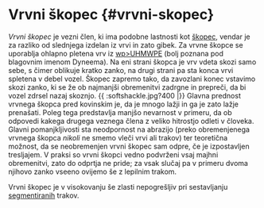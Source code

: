 # Vrvni škopec {#vrvni-skopec}

*Vrvni škopec* je vezni člen, ki ima podobne lastnosti kot
[škopec](/škopec), vendar je za razliko od slednjega izdelan
iz vrvi in zato gibek. Za vrvne škopce se uporablja ohlapno pletena vrv
iz [wp\>UHMWPE](/wp>UHMWPE) (bolj poznana pod blagovnim imenom
Dyneema). Na eni strani škopca je vrv vdeta skozi samo sebe, s čimer
oblikuje kratko zanko, na drugi strani pa sta konca vrvi spletena v
debel vozel. Škopec zapremo tako, da zavozlani konec vstavimo skozi
zanko, ki se že ob najmanjši obremenitvi zadrgne in prepreči, da bi
vozel zdrsel nazaj skoznjo. {{ :softshackle.jpg?400 \|}} Glavna prednost
vrvnega škopca pred kovinskim je, da je mnogo lažji in ga je zato lažje
prenašati. Poleg tega predstavlja manjšo nevarnost v primeru, da ob
odpovedi kakega drugega veznega člena z veliko hitrostjo odleti v
človeka. Glavni pomanjkljivosti sta neodpornost na abrazijo (preko
obremenjenega vrvnega škopca *nikoli* ne smemo vleči vrvi ali trakov)
ter teoretična možnost, da se neobremenjen vrvni škopec sam odpre, če je
izpostavljen tresljajem. V praksi so vrvni škopci vedno podvrženi vsaj
majhni obremenitvi, zato do odprtja ne pride; za vsak slučaj pa v
primeru dvoma njihovo zanko vseeno ovijemo še z lepilnim trakom.

Vrvni škopec je v visokovanju še zlasti nepogrešljiv pri sestavljanju
[segmentiranih](/segmentiranje) trakov.
